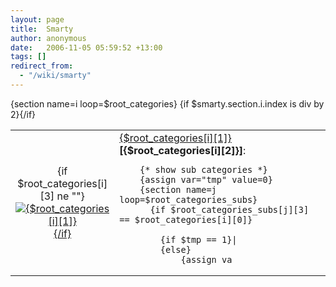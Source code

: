 ```yaml
---
layout: page
title:  Smarty
author: anonymous
date:   2006-11-05 05:59:52 +13:00
tags: []
redirect_from:
  - "/wiki/smarty"
---
```


<table width=100% border=0 cellpadding=5>
{section name=i loop=$root_categories}
{if $smarty.section.i.index is div by 2}<tr>{/if}
<td width=1% align=center>
	{if $root_categories[i][3] ne ""}<a href="index.php?categoryID={$root_categories[i][0]}"><img border=0 src="products_pictures/{$root_categories[i][3]}" alt="{$root_categories[i][1]}">{/if}
</td>
<td>
		<a href="index.php?categoryID={$root_categories[i][0]}" class=cat>{$root_categories[i][1]}</a> <b>[{$root_categories[i][2]}]</b>:<br>

		{* show sub categories *}
		{assign var="tmp" value=0}
		{section name=j loop=$root_categories_subs}
		  {if $root_categories_subs[j][3] == $root_categories[i][0]}
		    
			{if $tmp == 1}|
			{else}
				{assign va
